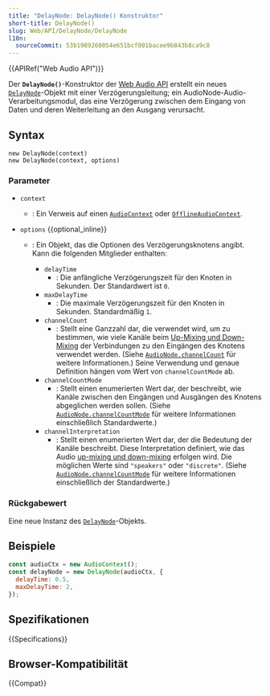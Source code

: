 ```yaml
---
title: "DelayNode: DelayNode() Konstruktor"
short-title: DelayNode()
slug: Web/API/DelayNode/DelayNode
l10n:
  sourceCommit: 53b1989260054e651bcf001bacee9b843b8ca9c8
---
```


{{APIRef("Web Audio API")}}

Der **`DelayNode()`**-Konstruktor der [Web Audio API](/de/docs/Web/API/Web_Audio_API)
erstellt ein neues [`DelayNode`](/de/docs/Web/API/DelayNode)-Objekt mit einer Verzögerungsleitung; ein AudioNode-Audio-Verarbeitungsmodul, das eine Verzögerung zwischen dem Eingang von Daten und deren Weiterleitung an den Ausgang verursacht.

## Syntax

```js-nolint
new DelayNode(context)
new DelayNode(context, options)
```

### Parameter

- `context`
  - : Ein Verweis auf einen [`AudioContext`](/de/docs/Web/API/AudioContext) oder [`OfflineAudioContext`](/de/docs/Web/API/OfflineAudioContext).
- `options` {{optional_inline}}

  - : Ein Objekt, das die Optionen des Verzögerungsknotens angibt. Kann die folgenden Mitglieder enthalten:

    - `delayTime`
      - : Die anfängliche Verzögerungszeit für den Knoten in Sekunden. Der Standardwert ist `0`.
    - `maxDelayTime`
      - : Die maximale Verzögerungszeit für den Knoten in Sekunden.
        Standardmäßig `1`.
    - `channelCount`
      - : Stellt eine Ganzzahl dar, die verwendet wird, um zu bestimmen, wie viele Kanäle beim [Up-Mixing und Down-Mixing](/de/docs/Web/API/Web_Audio_API/Basic_concepts_behind_Web_Audio_API#up-mixing_and_down-mixing) der Verbindungen zu den Eingängen des Knotens verwendet werden. (Siehe
        [`AudioNode.channelCount`](/de/docs/Web/API/AudioNode/channelCount) für weitere Informationen.) Seine Verwendung und genaue
        Definition hängen vom Wert von `channelCountMode` ab.
    - `channelCountMode`
      - : Stellt einen enumerierten Wert dar, der beschreibt, wie Kanäle zwischen den Eingängen und Ausgängen des Knotens abgeglichen werden sollen. (Siehe [`AudioNode.channelCountMode`](/de/docs/Web/API/AudioNode/channelCountMode) für weitere Informationen einschließlich Standardwerte.)
    - `channelInterpretation`
      - : Stellt einen enumerierten Wert dar, der die Bedeutung der Kanäle beschreibt. Diese
        Interpretation definiert, wie das Audio [up-mixing und down-mixing](/de/docs/Web/API/Web_Audio_API/Basic_concepts_behind_Web_Audio_API#up-mixing_and_down-mixing) erfolgen wird.
        Die möglichen Werte sind `"speakers"` oder `"discrete"`. (Siehe
        [`AudioNode.channelCountMode`](/de/docs/Web/API/AudioNode/channelCountMode) für weitere Informationen einschließlich der Standardwerte.)

### Rückgabewert

Eine neue Instanz des [`DelayNode`](/de/docs/Web/API/DelayNode)-Objekts.

## Beispiele

```js
const audioCtx = new AudioContext();
const delayNode = new DelayNode(audioCtx, {
  delayTime: 0.5,
  maxDelayTime: 2,
});
```

## Spezifikationen

{{Specifications}}

## Browser-Kompatibilität

{{Compat}}
